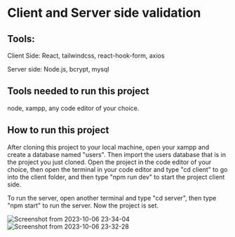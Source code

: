 # Client and Server side validation

## Tools:

Client Side:
React, tailwindcss, react-hook-form, axios

Server side:
Node.js, bcrypt, mysql

## Tools needed to run this project

node, xampp, any code editor of your choice.

## How to run this project

After cloning this project to your local machine, open your xampp and create a database named "users". Then import the users database that is in the project you just cloned.
Open the project in the code editor of your choice, then open the terminal in your code editor and type "cd client" to go into the client folder, and then type "npm run dev" to start the project client side.

To run the server, open another terminal and type "cd server", then type "npm start" to run the server. Now the project is set.

![Screenshot from 2023-10-06 23-34-04](https://github.com/Hart102/form_validation/assets/105338339/764d4a33-e525-486a-9ea6-1d3b0de58e05)
![Screenshot from 2023-10-06 23-32-28](https://github.com/Hart102/form_validation/assets/105338339/f8e13b52-3e8e-457f-8ba8-5f4d47ee2264)

